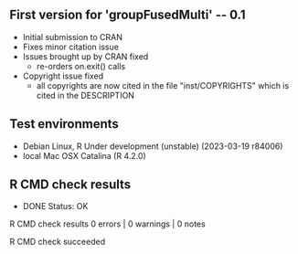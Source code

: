 
## First version for 'groupFusedMulti' -- 0.1

* Initial submission to CRAN
* Fixes minor citation issue
* Issues brought up by CRAN fixed
  - re-orders on.exit() calls
* Copyright issue fixed
  - all copyrights are now cited in the file "inst/COPYRIGHTS" which is cited in the DESCRIPTION

## Test environments

* Debian Linux, R Under development (unstable) (2023-03-19 r84006)
* local Mac OSX Catalina (R 4.2.0)

## R CMD check results

* DONE
Status: OK



R CMD check results
0 errors | 0 warnings | 0 notes

R CMD check succeeded